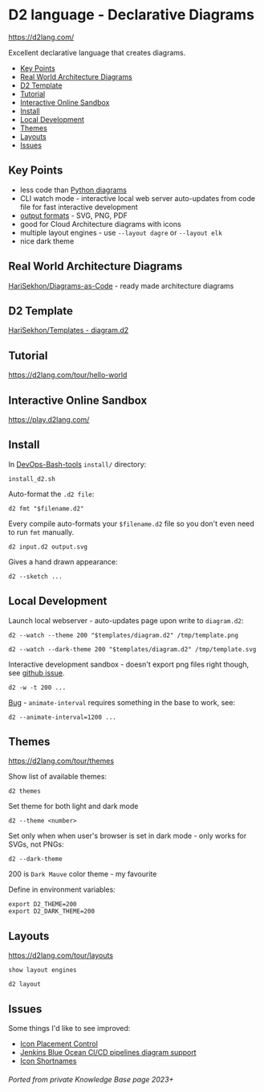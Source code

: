 # D2 language - Declarative Diagrams

<https://d2lang.com/>

Excellent declarative language that creates diagrams.

<!-- INDEX_START -->
- [Key Points](#key-points)
- [Real World Architecture Diagrams](#real-world-architecture-diagrams)
- [D2 Template](#d2-template)
- [Tutorial](#tutorial)
- [Interactive Online Sandbox](#interactive-online-sandbox)
- [Install](#install)
- [Local Development](#local-development)
- [Themes](#themes)
- [Layouts](#layouts)
- [Issues](#issues)
<!-- INDEX_END -->

## Key Points

- less code than [Python diagrams](diagrams.md)
- CLI watch mode - interactive local web server auto-updates from code file for fast interactive development
- [output formats](https://d2lang.com/tour/exports) - SVG, PNG, PDF
- good for Cloud Architecture diagrams with icons
- multiple layout engines - use `--layout dagre` or `--layout elk`
- nice dark theme

## Real World Architecture Diagrams

[HariSekhon/Diagrams-as-Code](https://github.com/HariSekhon/Diagrams-as-Code) - ready made architecture diagrams

## D2 Template

[HariSekhon/Templates - diagram.d2](https://github.com/HariSekhon/Templates/blob/master/diagram.d2)

## Tutorial

https://d2lang.com/tour/hello-world

## Interactive Online Sandbox

https://play.d2lang.com/

## Install

In [DevOps-Bash-tools](devops-bash-tools.md) `install/` directory:

```shell
install_d2.sh
```

Auto-format the `.d2 file`:

```shell
d2 fmt "$filename.d2"
```

Every compile auto-formats your `$filename.d2` file so you don't even need to run `fmt` manually.

```shell
d2 input.d2 output.svg
```

Gives a hand drawn appearance:

```shell
d2 --sketch ...
```

## Local Development

Launch local webserver - auto-updates page upon write to `diagram.d2`:

```shell
d2 --watch --theme 200 "$templates/diagram.d2" /tmp/template.png
```

```shell
d2 --watch --dark-theme 200 "$templates/diagram.d2" /tmp/template.svg
```

Interactive development sandbox - doesn't export png files right though, see
[github issue](https://github.com/terrastruct/d2/discussions/1301).

```shell
d2 -w -t 200 ...
```

[Bug](https://github.com/terrastruct/d2/issues/1280) - `animate-interval` requires something in the base to work, see:

```shell
d2 --animate-interval=1200 ...
```

## Themes

https://d2lang.com/tour/themes

Show list of available themes:

```shell
d2 themes
```

Set theme for both light and dark mode

```shell
d2 --theme <number>
```

Set only when when user's browser is set in dark mode - only works for SVGs, not PNGs:

```shell
d2 --dark-theme
```

200 is `Dark Mauve` color theme - my favourite

Define in environment variables:

```shell
export D2_THEME=200
export D2_DARK_THEME=200
```

## Layouts

https://d2lang.com/tour/layouts

```shell
show layout engines
```

```shell
d2 layout
```

## Issues

Some things I'd like to see improved:

- [Icon Placement Control](https://github.com/terrastruct/d2/issues/1285)
- [Jenkins Blue Ocean CI/CD pipelines diagram support](https://github.com/terrastruct/d2/issues/1323)
- [Icon Shortnames](https://github.com/terrastruct/d2/issues/1281)

###### Ported from private Knowledge Base page 2023+
